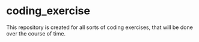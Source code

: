 # coding_exercise
This repository is created for all sorts of coding exercises, that will be done over the course of time.
